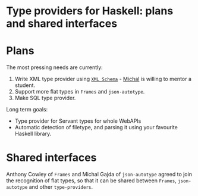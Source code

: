 # Type providers for Haskell: plans and shared interfaces

# Plans

The most pressing needs are currently:
1. Write XML type provider using [`XML Schema`](https://www.w3schools.com/xml/xml_schema.asp) -
[Michal](mailto:mjgajda@gmail.com) is willing to mentor a student.
2. Support more flat types in `Frames` and `json-autotype`.
3. Make SQL type provider.

Long term goals:
* Type provider for Servant types for whole WebAPIs
* Automatic detection of filetype, and parsing it using your favourite Haskell library.

# Shared interfaces

Anthony Cowley of `Frames` and Michal Gajda of `json-autotype` agreed to join the recognition of flat types,
so that it can be shared between `Frames`, `json-autotype` and other `type-providers`.
